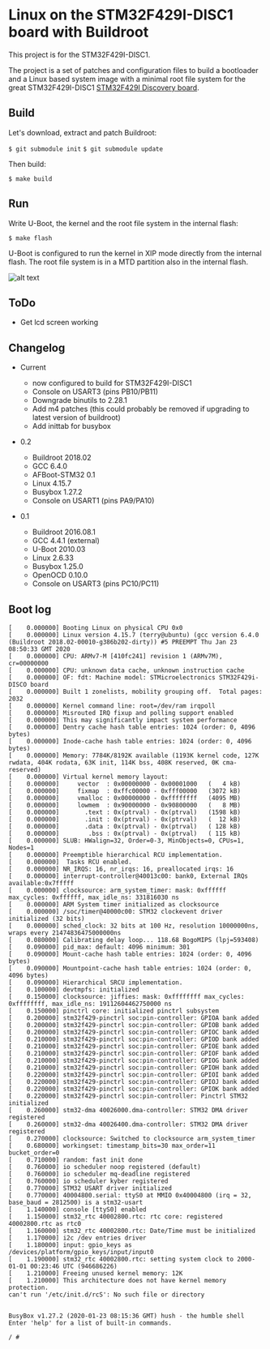 Linux on the STM32F429I-DISC1 board with Buildroot
======================================================

This project is for the STM32F429I-DISC1.

The project is a set of patches and configuration files to build a bootloader and a Linux based system image with a minimal root file system for the great STM32F429I-DISC1 [STM32F429I Discovery board](http://www.st.com/en/evaluation-tools/32f429idiscovery.html).

Build
-----

Let's download, extract and patch Buildroot:

`$ git submodule init`
`$ git submodule update`


Then build:

`$ make build`


Run
---

Write U-Boot, the kernel and the root file system in the internal flash:

`$ make flash`

U-Boot is configured to run the kernel in XIP mode directly from the internal flash. The root file system is in a MTD partition also in the internal flash.

![alt text](doc/stm32f429i-disco_linux.jpg)

ToDo
---------
 * Get lcd screen working


Changelog
---------
* Current
  * now configured to build for STM32F429I-DISC1 
  * Console on USART3 (pins PB10/PB11)
  * Downgrade binutils to 2.28.1
  * Add m4 patches (this could probably be removed if upgrading to latest version of buildroot)
  * Add inittab for busybox

* 0.2
  * Buildroot 2018.02
  * GCC 6.4.0
  * AFBoot-STM32 0.1
  * Linux 4.15.7
  * Busybox 1.27.2
  * Console on USART1 (pins PA9/PA10)

* 0.1
  * Buildroot 2016.08.1
  * GCC 4.4.1 (external)
  * U-Boot 2010.03
  * Linux 2.6.33
  * Busybox 1.25.0
  * OpenOCD 0.10.0
  * Console on USART3 (pins PC10/PC11)

Boot log
--------

```
[    0.000000] Booting Linux on physical CPU 0x0
[    0.000000] Linux version 4.15.7 (terry@ubuntu) (gcc version 6.4.0 (Buildroot 2018.02-00010-g386b202-dirty)) #5 PREEMPT Thu Jan 23 08:50:33 GMT 2020
[    0.000000] CPU: ARMv7-M [410fc241] revision 1 (ARMv7M), cr=00000000
[    0.000000] CPU: unknown data cache, unknown instruction cache
[    0.000000] OF: fdt: Machine model: STMicroelectronics STM32F429i-DISCO board
[    0.000000] Built 1 zonelists, mobility grouping off.  Total pages: 2032
[    0.000000] Kernel command line: root=/dev/ram irqpoll
[    0.000000] Misrouted IRQ fixup and polling support enabled
[    0.000000] This may significantly impact system performance
[    0.000000] Dentry cache hash table entries: 1024 (order: 0, 4096 bytes)
[    0.000000] Inode-cache hash table entries: 1024 (order: 0, 4096 bytes)
[    0.000000] Memory: 7784K/8192K available (1193K kernel code, 127K rwdata, 404K rodata, 63K init, 114K bss, 408K reserved, 0K cma-reserved)
[    0.000000] Virtual kernel memory layout:
[    0.000000]     vector  : 0x00000000 - 0x00001000   (   4 kB)
[    0.000000]     fixmap  : 0xffc00000 - 0xfff00000   (3072 kB)
[    0.000000]     vmalloc : 0x00000000 - 0xffffffff   (4095 MB)
[    0.000000]     lowmem  : 0x90000000 - 0x90800000   (   8 MB)
[    0.000000]       .text : 0x(ptrval) - 0x(ptrval)   (1598 kB)
[    0.000000]       .init : 0x(ptrval) - 0x(ptrval)   (  12 kB)
[    0.000000]       .data : 0x(ptrval) - 0x(ptrval)   ( 128 kB)
[    0.000000]        .bss : 0x(ptrval) - 0x(ptrval)   ( 115 kB)
[    0.000000] SLUB: HWalign=32, Order=0-3, MinObjects=0, CPUs=1, Nodes=1
[    0.000000] Preemptible hierarchical RCU implementation.
[    0.000000]  Tasks RCU enabled.
[    0.000000] NR_IRQS: 16, nr_irqs: 16, preallocated irqs: 16
[    0.000000] interrupt-controller@40013c00: bank0, External IRQs available:0x7fffff
[    0.000000] clocksource: arm_system_timer: mask: 0xffffff max_cycles: 0xffffff, max_idle_ns: 331816030 ns
[    0.000000] ARM System timer initialized as clocksource
[    0.000000] /soc/timer@40000c00: STM32 clockevent driver initialized (32 bits)
[    0.000000] sched_clock: 32 bits at 100 Hz, resolution 10000000ns, wraps every 21474836475000000ns
[    0.080000] Calibrating delay loop... 118.68 BogoMIPS (lpj=593408)
[    0.090000] pid_max: default: 4096 minimum: 301
[    0.090000] Mount-cache hash table entries: 1024 (order: 0, 4096 bytes)
[    0.090000] Mountpoint-cache hash table entries: 1024 (order: 0, 4096 bytes)
[    0.090000] Hierarchical SRCU implementation.
[    0.100000] devtmpfs: initialized
[    0.150000] clocksource: jiffies: mask: 0xffffffff max_cycles: 0xffffffff, max_idle_ns: 19112604462750000 ns
[    0.150000] pinctrl core: initialized pinctrl subsystem
[    0.200000] stm32f429-pinctrl soc:pin-controller: GPIOA bank added
[    0.200000] stm32f429-pinctrl soc:pin-controller: GPIOB bank added
[    0.200000] stm32f429-pinctrl soc:pin-controller: GPIOC bank added
[    0.210000] stm32f429-pinctrl soc:pin-controller: GPIOD bank added
[    0.210000] stm32f429-pinctrl soc:pin-controller: GPIOE bank added
[    0.210000] stm32f429-pinctrl soc:pin-controller: GPIOF bank added
[    0.210000] stm32f429-pinctrl soc:pin-controller: GPIOG bank added
[    0.210000] stm32f429-pinctrl soc:pin-controller: GPIOH bank added
[    0.220000] stm32f429-pinctrl soc:pin-controller: GPIOI bank added
[    0.220000] stm32f429-pinctrl soc:pin-controller: GPIOJ bank added
[    0.220000] stm32f429-pinctrl soc:pin-controller: GPIOK bank added
[    0.220000] stm32f429-pinctrl soc:pin-controller: Pinctrl STM32 initialized
[    0.260000] stm32-dma 40026000.dma-controller: STM32 DMA driver registered
[    0.260000] stm32-dma 40026400.dma-controller: STM32 DMA driver registered
[    0.270000] clocksource: Switched to clocksource arm_system_timer
[    0.680000] workingset: timestamp_bits=30 max_order=11 bucket_order=0
[    0.710000] random: fast init done
[    0.760000] io scheduler noop registered (default)
[    0.760000] io scheduler mq-deadline registered
[    0.760000] io scheduler kyber registered
[    0.770000] STM32 USART driver initialized
[    0.770000] 40004800.serial: ttyS0 at MMIO 0x40004800 (irq = 32, base_baud = 2812500) is a stm32-usart
[    1.140000] console [ttyS0] enabled
[    1.150000] stm32_rtc 40002800.rtc: rtc core: registered 40002800.rtc as rtc0
[    1.160000] stm32_rtc 40002800.rtc: Date/Time must be initialized
[    1.170000] i2c /dev entries driver
[    1.180000] input: gpio_keys as /devices/platform/gpio_keys/input/input0
[    1.190000] stm32_rtc 40002800.rtc: setting system clock to 2000-01-01 00:23:46 UTC (946686226)
[    1.210000] Freeing unused kernel memory: 12K
[    1.210000] This architecture does not have kernel memory protection.
can't run '/etc/init.d/rcS': No such file or directory


BusyBox v1.27.2 (2020-01-23 08:15:36 GMT) hush - the humble shell
Enter 'help' for a list of built-in commands.

/ # 
```

